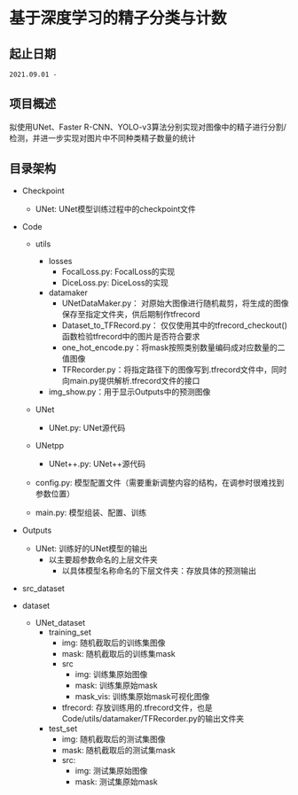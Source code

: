 # 基于深度学习的精子分类与计数  

## 起止日期  
	2021.09.01 - 

## 项目概述  
拟使用UNet、Faster R-CNN、YOLO-v3算法分别实现对图像中的精子进行分割/检测，并进一步实现对图片中不同种类精子数量的统计

## 目录架构
- Checkpoint
    - UNet: UNet模型训练过程中的checkpoint文件
  
- Code  
    - utils  
    	- losses  
    	    - FocalLoss.py: FocalLoss的实现  
    	    - DiceLoss.py: DiceLoss的实现  
    	- datamaker  
    	    - UNetDataMaker.py： 对原始大图像进行随机裁剪，将生成的图像保存至指定文件夹，供后期制作tfrecord  
    	    - Dataset_to_TFRecord.py： 仅仅使用其中的tfrecord_checkout()函数检验tfrecord中的图片是否符合要求  
    	    - one_hot_encode.py：将mask按照类别数量编码成对应数量的二值图像  
    	    - TFRecorder.py：将指定路径下的图像写到.tfrecord文件中，同时向main.py提供解析.tfrecord文件的接口  
    	- img_show.py：用于显示Outputs中的预测图像  
    - UNet
    	- UNet.py: UNet源代码
    - UNetpp

    	- UNet++.py: UNet++源代码  
    - config.py: 模型配置文件（需要重新调整内容的结构，在调参时很难找到参数位置）  
    - main.py: 模型组装、配置、训练
  
- Outputs
    - UNet: 训练好的UNet模型的输出
    	- 以主要超参数命名的上层文件夹
    	    - 以具体模型名称命名的下层文件夹：存放具体的预测输出
  
- src_dataset  

- dataset  
    - UNet_dataset  
    	- training_set  
    	    - img: 随机截取后的训练集图像  
    	    - mask: 随机截取后的训练集mask  
    	    - src  
    	        - img: 训练集原始图像  
    	        - mask: 训练集原始mask  
    	        - mask_vis: 训练集原始mask可视化图像  
    	    - tfrecord: 存放训练用的.tfrecord文件，也是Code/utils/datamaker/TFRecorder.py的输出文件夹
    	- test_set  
    	    - img: 随机截取后的测试集图像  
    	    - mask: 随机截取后的测试集mask  
    	    - src:
    	        - img: 测试集原始图像  
    	        - mask: 测试集原始mask  
